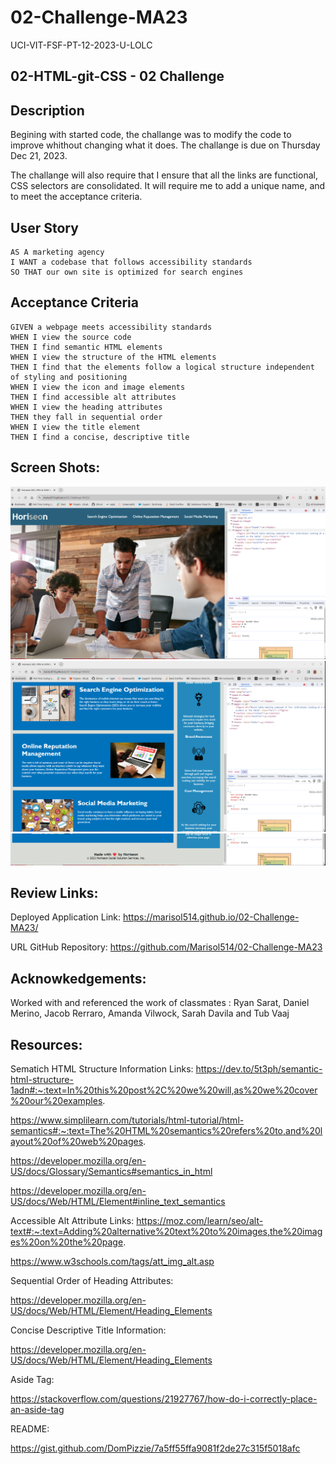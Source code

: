 # 02-Challenge-MA23
UCI-VIT-FSF-PT-12-2023-U-LOLC
## 02-HTML-git-CSS - 02 Challenge

## Description
Begining with started code, the challange was to modify the code to improve whithout changing what it does. The challange is due on Thursday Dec 21, 2023. 

The challange will also require that I ensure that all the links are functional, CSS selectors are consolidated. It will require me to add a unique name, and to meet the acceptance criteria.

## User Story
```
AS A marketing agency
I WANT a codebase that follows accessibility standards
SO THAT our own site is optimized for search engines
```
## Acceptance Criteria

```
GIVEN a webpage meets accessibility standards
WHEN I view the source code
THEN I find semantic HTML elements
WHEN I view the structure of the HTML elements
THEN I find that the elements follow a logical structure independent of styling and positioning
WHEN I view the icon and image elements
THEN I find accessible alt attributes
WHEN I view the heading attributes
THEN they fall in sequential order
WHEN I view the title element
THEN I find a concise, descriptive title
```

## Screen Shots:
![Alt text](image.png)
![Alt text](image-1.png)
![Alt text](image-2.png)

## Review Links: 

Deployed Application Link: https://marisol514.github.io/02-Challenge-MA23/

URL GitHub Repository: https://github.com/Marisol514/02-Challenge-MA23


## Acknowkedgements:
Worked with and referenced the work of classmates : Ryan Sarat, Daniel Merino, Jacob Rerraro, Amanda Vilwock, Sarah Davila and Tub Vaaj

## Resources: 

Sematich HTML Structure Information Links: 
https://dev.to/5t3ph/semantic-html-structure-1adn#:~:text=In%20this%20post%2C%20we%20will,as%20we%20cover%20our%20examples. 

https://www.simplilearn.com/tutorials/html-tutorial/html-semantics#:~:text=The%20HTML%20semantics%20refers%20to,and%20layout%20of%20web%20pages.

https://developer.mozilla.org/en-US/docs/Glossary/Semantics#semantics_in_html

https://developer.mozilla.org/en-US/docs/Web/HTML/Element#inline_text_semantics

Accessible Alt Attribute Links:
https://moz.com/learn/seo/alt-text#:~:text=Adding%20alternative%20text%20to%20images,the%20images%20on%20the%20page.

https://www.w3schools.com/tags/att_img_alt.asp

Sequential Order of Heading Attributes: 

https://developer.mozilla.org/en-US/docs/Web/HTML/Element/Heading_Elements  

Concise Descriptive Title Information: 

https://developer.mozilla.org/en-US/docs/Web/HTML/Element/Heading_Elements

Aside Tag: 

https://stackoverflow.com/questions/21927767/how-do-i-correctly-place-an-aside-tag

README:

https://gist.github.com/DomPizzie/7a5ff55ffa9081f2de27c315f5018afc

